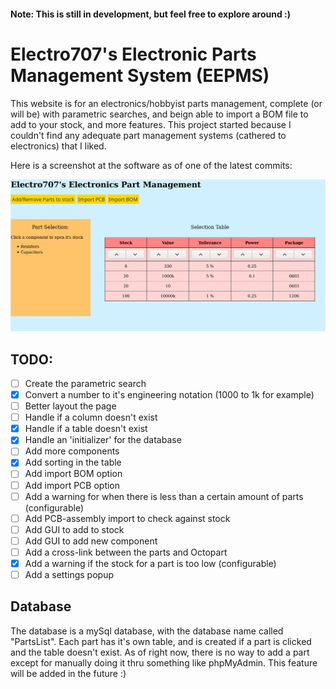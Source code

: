 #### Note: This is still in development, but feel free to explore around :)

# Electro707's Electronic Parts Management System (EEPMS)

This website is for an electronics/hobbyist parts management, complete (or will be) with parametric searches, and beign able to import a BOM file to add to your stock, and more features. This project started because I couldn't find any adequate part management systems (cathered to electronics) that I liked.

Here is a screenshot at the software as of one of the latest commits:

![Latest update](documentation/images/Screenshot_20200618_025519.png)

## TODO:

- [ ] Create the parametric search
- [x] Convert a number to it's engineering notation (1000 to 1k for example)
- [ ] Better layout the page
- [ ] Handle if a column doesn't exist
- [x] Handle if a table doesn't exist
- [x] Handle an 'initializer' for the database
- [ ] Add more components
- [x] Add sorting in the table
- [ ] Add import BOM option
- [ ] Add import PCB option
- [ ] Add a warning for when there is less than a certain amount of parts (configurable)
- [ ] Add PCB-assembly import to check against stock
- [ ] Add GUI to add to stock
- [ ] Add GUI to add new component
- [ ] Add a cross-link between the parts and Octopart 
- [x] Add a warning if the stock for a part is too low (configurable)
- [ ] Add a settings popup

## Database

The database is a mySql database, with the database name called "PartsList". Each part has it's own table, and is created if a part is clicked and the table doesn't exist. As of right now, there is no way to add a part except for manually doing it thru something like phpMyAdmin. This feature will be added in the future :)
